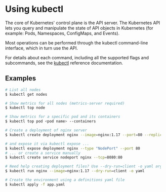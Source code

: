 # Using kubectl

The core of Kubernetes' control plane is the API server. The Kubernetes API lets you query and manipulate the state of API objects in Kubernetes (for example: Pods, Namespaces, ConfigMaps, and Events).

Most operations can be performed through the kubectl command-line interface, which in turn use the API. 

For details about each command, including all the supported flags and subcommands, see the [kubectl](https://kubernetes.io/docs/reference/generated/kubectl/kubectl-commands/) reference documentation. 

## Examples

```bash
# List all nodes
$ kubectl get nodes

# Show metrics for all nodes (metrics-server required)
$ kubectl top node

# Show metrics for a specific pod and its containers
$ kubectl top pod <pod name> --containers

# Create a deployment of nginx server 
$ kubectl create deployment nginx --image=nginx:1.17 --port=80 --replicas=3

# and expose it via kubectl expose ...
$ kubectl expose deployment nginx --type "NodePort" --port 80
# ... or create a service manually
$ kubectl create service nodeport nginx --tcp=8080:80

# Need help creating deployment files? Use --dry-run=client -o yaml arguments
$ kubectl run nginx --image=nginx:1.17 --dry-run=client -o yaml

# Create the environment using a definitions yaml file 
$ kubectl apply -f app.yaml
```

